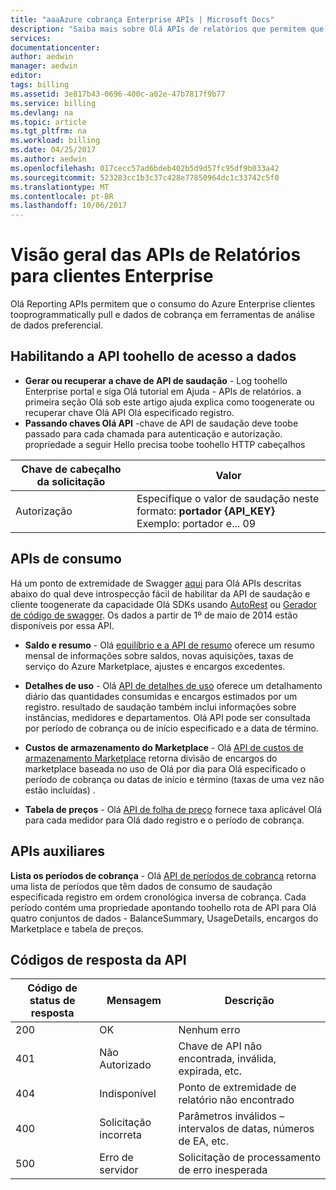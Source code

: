 ```yaml
---
title: "aaaAzure cobrança Enterprise APIs | Microsoft Docs"
description: "Saiba mais sobre Olá APIs de relatórios que permitem que os dados de consumo do Azure Enterprise clientes toopull programaticamente."
services: 
documentationcenter: 
author: aedwin
manager: aedwin
editor: 
tags: billing
ms.assetid: 3e817b43-0696-400c-a02e-47b7817f9b77
ms.service: billing
ms.devlang: na
ms.topic: article
ms.tgt_pltfrm: na
ms.workload: billing
ms.date: 04/25/2017
ms.author: aedwin
ms.openlocfilehash: 017cecc57ad6bdeb402b5d9d57fc95df9b033a42
ms.sourcegitcommit: 523283cc1b3c37c428e77850964dc1c33742c5f0
ms.translationtype: MT
ms.contentlocale: pt-BR
ms.lasthandoff: 10/06/2017
---
```

# <a name="overview-of-reporting-apis-for-enterprise-customers"></a>Visão geral das APIs de Relatórios para clientes Enterprise
Olá Reporting APIs permitem que o consumo do Azure Enterprise clientes tooprogrammatically pull e dados de cobrança em ferramentas de análise de dados preferencial. 

## <a name="enabling-data-access-toohello-api"></a>Habilitando a API toohello de acesso a dados
* **Gerar ou recuperar a chave de API de saudação** - Log toohello Enterprise portal e siga Olá tutorial em Ajuda - APIs de relatórios. a primeira seção Olá sob este artigo ajuda explica como toogenerate ou recuperar chave Olá API Olá especificado registro.
* **Passando chaves Olá API** -chave de API de saudação deve toobe passado para cada chamada para autenticação e autorização. propriedade a seguir Hello precisa toobe toohello HTTP cabeçalhos

|Chave de cabeçalho da solicitação | Valor|
|-|-|
|Autorização| Especifique o valor de saudação neste formato: **portador {API_KEY}** <br/> Exemplo: portador e... 09|

## <a name="consumption-apis"></a>APIs de consumo
Há um ponto de extremidade de Swagger [aqui](https://consumption.azure.com/swagger/ui/index) para Olá APIs descritas abaixo do qual deve introspecção fácil de habilitar da API de saudação e cliente toogenerate da capacidade Olá SDKs usando [AutoRest](https://github.com/Azure/AutoRest) ou [ Gerador de código de swagger](http://swagger.io/swagger-codegen/). Os dados a partir de 1º de maio de 2014 estão disponíveis por essa API. 

* **Saldo e resumo** - Olá [equilíbrio e a API de resumo](billing-enterprise-api-balance-summary.md) oferece um resumo mensal de informações sobre saldos, novas aquisições, taxas de serviço do Azure Marketplace, ajustes e encargos excedentes.

* **Detalhes de uso** - Olá [API de detalhes de uso](billing-enterprise-api-usage-detail.md) oferece um detalhamento diário das quantidades consumidas e encargos estimados por um registro. resultado de saudação também inclui informações sobre instâncias, medidores e departamentos. Olá API pode ser consultada por período de cobrança ou de início especificado e a data de término. 

* **Custos de armazenamento do Marketplace** - Olá [API de custos de armazenamento Marketplace](billing-enterprise-api-marketplace-storecharge.md) retorna divisão de encargos do marketplace baseada no uso de Olá por dia para Olá especificado o período de cobrança ou datas de início e término (taxas de uma vez não estão incluídas) .

* **Tabela de preços** - Olá [API de folha de preço](billing-enterprise-api-pricesheet.md) fornece taxa aplicável Olá para cada medidor para Olá dado registro e o período de cobrança. 

## <a name="helper-apis"></a>APIs auxiliares
 **Lista os períodos de cobrança** - Olá [API de períodos de cobrança](billing-enterprise-api-billing-periods.md) retorna uma lista de períodos que têm dados de consumo de saudação especificada registro em ordem cronológica inversa de cobrança. Cada período contém uma propriedade apontando toohello rota de API para Olá quatro conjuntos de dados - BalanceSummary, UsageDetails, encargos do Marketplace e tabela de preços.


## <a name="api-response-codes"></a>Códigos de resposta da API  
|Código de status de resposta|Mensagem|Descrição|
|-|-|-|
|200| OK|Nenhum erro|
|401| Não Autorizado| Chave de API não encontrada, inválida, expirada, etc.|
|404| Indisponível| Ponto de extremidade de relatório não encontrado|
|400| Solicitação incorreta| Parâmetros inválidos – intervalos de datas, números de EA, etc.|
|500| Erro de servidor| Solicitação de processamento de erro inesperada| 









